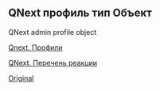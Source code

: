 ## QNext профиль тип Объект

QNext admin profile object



[Qnext. Профили](/docs-test/ph/admin/profile-about)

[QNext. Перечень реакции](/docs-test/ph/reactions)
  
[Original](https://telegra.ph/QNext-admin-profile-object-10-16)
